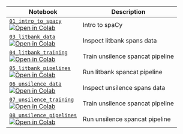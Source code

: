| Notebook                                                                                                        | Description                      |
| --------------------------------------------------------------------------------------------------------------- | -------------------------------- |
| [`01_intro_to_spacy`][01_intro_to_spacy]<br />[![Open in Colab][colab]][01_intro_to_spacy_colab]                | Intro to spaCy                   |
| [`03_litbank_data`][03_litbank_data]<br />[![Open in Colab][colab]][03_litbank_data_colab]                      | Inspect litbank spans data       |
| [`04_litbank_training`][04_litbank_training]<br />[![Open in Colab][colab]][04_litbank_training_colab]          | Train unsilence spancat pipeline |
| [`05_litbank_pipelines`][05_litbank_pipelines]<br />[![Open in Colab][colab]][05_litbank_pipelines_colab]       | Run litbank spancat pipeline     |
| [`06_unsilence_data`][06_unsilence_data]<br />[![Open in Colab][colab]][06_unsilence_data_colab]                | Inspect unsilence spans data     |
| [`07_unsilence_training`][07_unsilence_training]<br />[![Open in Colab][colab]][07_unsilence_training_colab]    | Train unsilence spancat pipeline |
| [`08_unsilence_pipelines`][08_unsilence_pipelines]<br />[![Open in Colab][colab]][08_unsilence_pipelines_colab] | Run unsilence spancat pipeline   |

[colab]:
  https://gistcdn.githack.com/ines/dcf354aa71a7665ae19871d7fd14a4e0/raw/461fc1f61a7bc5860f943cd4b6bcfabb8c8906e7/colab-badge.svg
[01_intro_to_spacy]: 01_intro_to_spacy.ipynb
[01_intro_to_spacy_colab]:
  https://colab.research.google.com/github/adrianeboyd/workshop-dh2023/blob/main/notebooks/01_intro_to_spacy.ipynb
[03_litbank_data]: 03_litbank_data.ipynb
[03_litbank_data_colab]:
  https://colab.research.google.com/github/adrianeboyd/workshop-dh2023/blob/main/notebooks/03_litbank_data.ipynb
[04_litbank_training]: 04_litbank_training.ipynb
[04_litbank_training_colab]:
  https://colab.research.google.com/github/adrianeboyd/workshop-dh2023/blob/main/notebooks/04_litbank_training.ipynb
[05_litbank_pipelines]: 05_litbank_pipelines.ipynb
[05_litbank_pipelines_colab]:
  https://colab.research.google.com/github/adrianeboyd/workshop-dh2023/blob/main/notebooks/05_litbank_pipelines.ipynb
[06_unsilence_data]: 06_unsilence_data.ipynb
[06_unsilence_data_colab]:
  https://colab.research.google.com/github/adrianeboyd/workshop-dh2023/blob/main/notebooks/06_unsilence_data.ipynb
[07_unsilence_training]: 07_unsilence_training.ipynb
[07_unsilence_training_colab]:
  https://colab.research.google.com/github/adrianeboyd/workshop-dh2023/blob/main/notebooks/07_unsilence_training.ipynb
[08_unsilence_pipelines]: 08_unsilence_pipelines.ipynb
[08_unsilence_pipelines_colab]:
  https://colab.research.google.com/github/adrianeboyd/workshop-dh2023/blob/main/notebooks/08_unsilence_pipelines.ipynb
